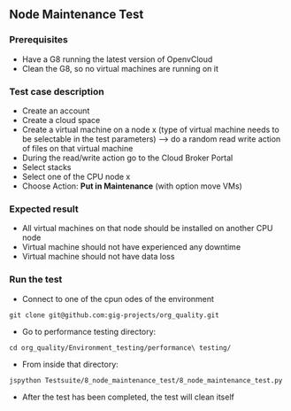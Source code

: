 ## Node Maintenance Test

### Prerequisites
- Have a G8 running the latest version of OpenvCloud
- Clean the G8, so no virtual machines are running on it

### Test case description
- Create an account
- Create a cloud space
- Create a virtual machine on a node x (type of virtual machine needs to be selectable in the test parameters) --> do a random read write action of files on that virtual machine
- During the read/write action go to the Cloud Broker Portal
- Select stacks
- Select one of the CPU node x
- Choose Action: **Put in Maintenance** (with option move VMs)

### Expected result
- All virtual machines on that node should be installed on another CPU node
- Virtual machine should not have experienced any downtime
- Virtual machine should not have data loss

### Run the test
- Connect to one of the cpun odes of the environment
```
git clone git@github.com:gig-projects/org_quality.git
```
- Go to performance testing directory:
```
cd org_quality/Environment_testing/performance\ testing/
```
- From inside that directory:
```
jspython Testsuite/8_node_maintenance_test/8_node_maintenance_test.py
```
- After the test has been completed, the test will clean itself